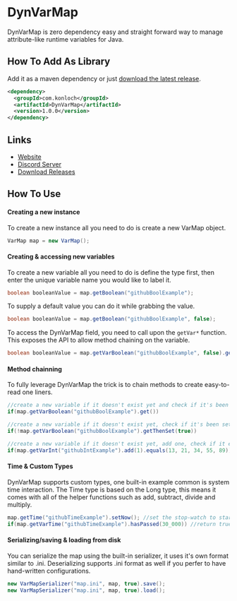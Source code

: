 # DynVarMap
DynVarMap is zero dependency easy and straight forward way to manage attribute-like runtime variables for Java.

## How To Add As Library
Add it as a maven dependency or just [download the latest release](https://github.com/Konloch/DynVarMap/releases).
```xml
<dependency>
  <groupId>com.konloch</groupId>
  <artifactId>DynVarMap</artifactId>
  <version>1.0.0</version>
</dependency>
```

## Links
* [Website](https://konloch.com/DynVarMap/)
* [Discord Server](https://discord.gg/aexsYpfMEf)
* [Download Releases](https://konloch.com/DynVarMap/releases)

## How To Use
#### Creating a new instance
To create a new instance all you need to do is create a new VarMap object.
```java
VarMap map = new VarMap();
```

#### Creating & accessing new variables
To create a new variable all you need to do is define the type first, then enter the unique variable name you would like to label it.
```java
boolean booleanValue = map.getBoolean("githubBoolExample");
```
To supply a default value you can do it while grabbing the value.
```java
boolean booleanValue = map.getBoolean("githubBoolExample", false);
```
To access the DynVarMap field, you need to call upon the `getVar*` function. This exposes the API to allow method chaining on the variable.
```java
boolean booleanValue = map.getVarBoolean("githubBoolExample", false).get();
```

#### Method chainning
To fully leverage DynVarMap the trick is to chain methods to create easy-to-read one liners.
```java
//create a new variable if it doesn't exist yet and check if it's been set to true, if it has execute the code below
if(map.getVarBoolean("githubBoolExample").get())
```
```java
//create a new variable if it doesn't exist yet, check if it's been set as true, if it hasn't execute the code below, either way set it to being set as true
if(!map.getVarBoolean("githubBoolExample").getThenSet(true))
```
```java
//create a new variable if it doesn't exist yet, add one, check if it equals any of the numbers, if it does execute the code below
if(map.getVarInt("githubIntExample").add(1).equals(13, 21, 34, 55, 89))
```

#### Time & Custom Types
DynVarMap supports custom types, one built-in example common is system time interaction. The Time type is based on the Long type, this means it comes with all of the helper functions such as add, subtract, divide and multiply.
```java
map.getTime("githubTimeExample").setNow(); //set the stop-watch to start counting now
if(map.getVarTime("githubTimeExample").hasPassed(30_000)) //return true if 30 seconds have passed
```

#### Serializing/saving & loading from disk
You can serialize the map using the built-in serializer, it uses it's own format similar to .ini.
Deserializing supports .ini format as well if you perfer to have hand-written configurations.
```java
new VarMapSerializer("map.ini", map, true).save();
new VarMapSerializer("map.ini", map, true).load();
```
